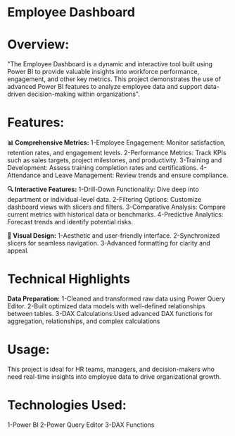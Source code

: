 # Employee Dashboard

# Overview:
"The Employee Dashboard is a dynamic and interactive tool built using Power BI to provide valuable insights into workforce performance, engagement, and other key metrics. This project demonstrates the use of advanced Power BI features to analyze employee data and support data-driven decision-making within organizations".

# Features:

**📊 Comprehensive Metrics:**
1-Employee Engagement: Monitor satisfaction, retention rates, and engagement levels.
2-Performance Metrics: Track KPIs such as sales targets, project milestones, and productivity.
3-Training and Development: Assess training completion rates and certifications.
4-Attendance and Leave Management: Review trends and ensure compliance.

**🔍 Interactive Features:**
1-Drill-Down Functionality: Dive deep into department or individual-level data.
2-Filtering Options: Customize dashboard views with slicers and filters.
3-Comparative Analysis: Compare current metrics with historical data or benchmarks.
4-Predictive Analytics: Forecast trends and identify potential risks.

**🎨 Visual Design:**
1-Aesthetic and user-friendly interface.
2-Synchronized slicers for seamless navigation.
3-Advanced formatting for clarity and appeal.

# Technical Highlights

**Data Preparation:**
1-Cleaned and transformed raw data using Power Query Editor.
2-Built optimized data models with well-defined relationships between tables.
3-DAX Calculations:Used advanced DAX functions for aggregation, relationships, and complex calculations

 # Usage:
This project is ideal for HR teams, managers, and decision-makers who need real-time insights into employee data to drive organizational growth.

# Technologies Used:
1-Power BI
2-Power Query Editor
3-DAX Functions
